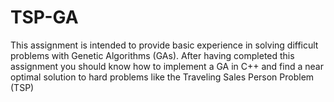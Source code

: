 # TSP-GA
This assignment is intended to provide basic experience in solving difficult problems with Genetic Algorithms (GAs). After having completed this assignment you should know how to implement a GA in C++ and find a near optimal solution to hard problems like the Traveling Sales Person Problem (TSP)
